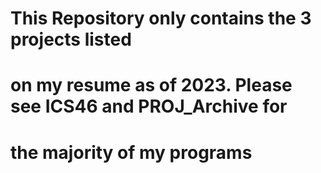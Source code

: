 # This Repository only contains the 3 projects listed
# on my resume as of 2023. Please see ICS46 and PROJ_Archive for
# the majority of my programs
